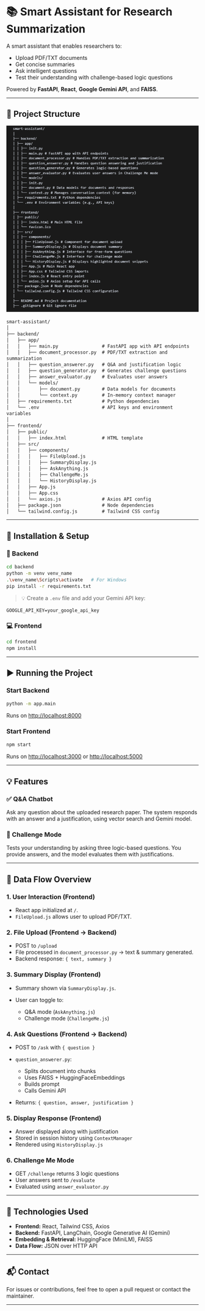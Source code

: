 # 📚 Smart Assistant for Research Summarization

A smart assistant that enables researchers to:

* Upload PDF/TXT documents
* Get concise summaries
* Ask intelligent questions
* Test their understanding with challenge-based logic questions

Powered by **FastAPI**, **React**, **Google Gemini API**, and **FAISS**.

---

## 📁 Project Structure

![Smart Assistant Screenshot](structure.png)

```
smart-assistant/
│
├── backend/
│   ├── app/
│   │   ├── main.py                # FastAPI app with API endpoints
│   │   ├── document_processor.py  # PDF/TXT extraction and summarization
│   │   ├── question_answerer.py   # Q&A and justification logic
│   │   ├── question_generator.py  # Generates challenge questions
│   │   ├── answer_evaluator.py    # Evaluates user answers
│   │   └── models/
│   │       ├── document.py        # Data models for documents
│   │       └── context.py         # In-memory context manager
│   ├── requirements.txt           # Python dependencies
│   └── .env                       # API keys and environment variables
│
├── frontend/
│   ├── public/
│   │   ├── index.html             # HTML template
│   ├── src/
│   │   ├── components/
│   │   │   ├── FileUpload.js
│   │   │   ├── SummaryDisplay.js
│   │   │   ├── AskAnything.js
│   │   │   ├── ChallengeMe.js
│   │   │   └── HistoryDisplay.js
│   │   ├── App.js
│   │   ├── App.css
│   │   └── axios.js               # Axios API config
│   ├── package.json               # Node dependencies
│   └── tailwind.config.js         # Tailwind CSS config
```

---

## 🧰 Installation & Setup

### 🔧 Backend

```bash
cd backend
python -m venv venv_name
.\venv_name\Scripts\activate   # For Windows
pip install -r requirements.txt
```

> 💡 Create a `.env` file and add your Gemini API key:

```
GOOGLE_API_KEY=your_google_api_key
```

### 💻 Frontend

```bash
cd frontend
npm install
```

---

## ▶️ Running the Project

### Start Backend

```bash
python -m app.main
```

Runs on [http://localhost:8000](http://localhost:8000)

### Start Frontend

```bash
npm start
```

Runs on [http://localhost:3000](http://localhost:3000) or [http://localhost:5000](http://localhost:5000)

---

## 💡 Features

### ✅ Q\&A Chatbot

Ask any question about the uploaded research paper. The system responds with an answer and a justification, using vector search and Gemini model.

### 🎯 Challenge Mode

Tests your understanding by asking three logic-based questions. You provide answers, and the model evaluates them with justifications.

---

## 🔄 Data Flow Overview

### 1. User Interaction (Frontend)

* React app initialized at `/`.
* `FileUpload.js` allows user to upload PDF/TXT.

### 2. File Upload (Frontend → Backend)

* POST to `/upload`
* File processed in `document_processor.py` → text & summary generated.
* Backend response: `{ text, summary }`

### 3. Summary Display (Frontend)

* Summary shown via `SummaryDisplay.js`.
* User can toggle to:

  * Q\&A mode (`AskAnything.js`)
  * Challenge mode (`ChallengeMe.js`)

### 4. Ask Questions (Frontend → Backend)

* POST to `/ask` with `{ question }`
* `question_answerer.py`:

  * Splits document into chunks
  * Uses FAISS + HuggingFaceEmbeddings
  * Builds prompt
  * Calls Gemini API
* Returns: `{ question, answer, justification }`

### 5. Display Response (Frontend)

* Answer displayed along with justification
* Stored in session history using `ContextManager`
* Rendered using `HistoryDisplay.js`

### 6. Challenge Me Mode

* GET `/challenge` returns 3 logic questions
* User answers sent to `/evaluate`
* Evaluated using `answer_evaluator.py`

---

## 🔌 Technologies Used

* **Frontend:** React, Tailwind CSS, Axios
* **Backend:** FastAPI, LangChain, Google Generative AI (Gemini)
* **Embedding & Retrieval:** HuggingFace (MiniLM), FAISS
* **Data Flow:** JSON over HTTP API

---

## 📬 Contact

For issues or contributions, feel free to open a pull request or contact the maintainer.

---
